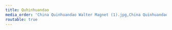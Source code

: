 ```yaml
---
title: Quhinhuandao
media_order: 'China Quinhuandao Walter Magnet (1).jpg,China Quinhuandao Walter Magnet (2).jpg,China Quinhuandao Walter Magnet (3).jpg,China Quinhuandao Walter Magnet (4).jpg,China Quinhuandao Walter Magnet (5).jpg,China Quinhuandao Walter Magnet (6).jpg,China Quinhuandao Walter Magnet (7).jpg,China Quinhuandao Walter Magnet (8).jpg,China Quinhuandao Walter Magnet (9).jpg,China Quinhuandao Walter Magnet (10).jpg,China Quinhuandao Walter Magnet (11).jpg,China Quinhuandao Walter Magnet (12).jpg,China Quinhuandao Walter Magnet (13).jpg,China Quinhuandao Walter Magnet (14).jpg,China Quinhuandao Walter Magnet (15).jpg,China Quinhuandao Walter Magnet (16).jpg,China Quinhuandao Walter Magnet (17).jpg,China Quinhuandao Walter Magnet (18).jpg'
routable: true
---
```


